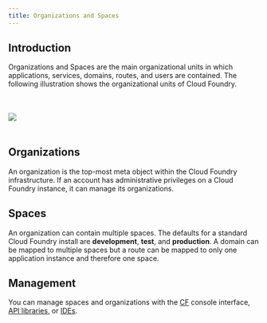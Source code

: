 ```yaml
---
title: Organizations and Spaces
---
```


## <a id='introduction'></a>Introduction ##
Organizations and Spaces are the main organizational units in which applications, services, domains, routes, and users are contained. The following illustration shows the organizational units of Cloud Foundry.

<img src="/images/CF-Arch.png" style='margin:50px auto; display: block;'></img>

## <a id='organizations'></a>Organizations ##

An organization is the top-most meta object within the Cloud Foundry infrastructure. If an account has administrative privileges on a Cloud Foundry instance, it can manage its organizations.

## <a id='spaces'></a>Spaces ##

An organization can contain multiple spaces. The defaults for a standard Cloud Foundry install are **development**, **test**, and **production**. A domain can be mapped to multiple spaces but a route can be mapped to only one application instance and therefore one space.

## <a id='managmement'></a>Management ##

You can manage spaces and organizations with the [CF](/docs/using/managing-apps/cf/index.html) console interface, [API libraries](libs/), or [IDEs](ide/).
